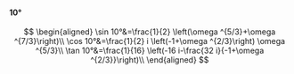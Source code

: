 #### 10°

$$
\begin{aligned}
\sin 10°&=\frac{1}{2} \left(\omega ^{5/3}+\omega ^{7/3}\right)\\
\cos 10°&=\frac{1}{2} i \left(-1+\omega ^{2/3}\right) \omega ^{5/3}\\
\tan 10°&=\frac{1}{16} \left(-16 i-\frac{32 i}{-1+\omega ^{2/3}}\right)\\
\end{aligned}
$$

